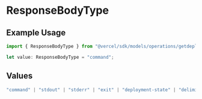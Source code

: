 # ResponseBodyType

## Example Usage

```typescript
import { ResponseBodyType } from "@vercel/sdk/models/operations/getdeploymentevents.js";

let value: ResponseBodyType = "command";
```

## Values

```typescript
"command" | "stdout" | "stderr" | "exit" | "deployment-state" | "delimiter" | "middleware" | "middleware-invocation" | "edge-function-invocation" | "fatal"
```